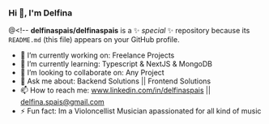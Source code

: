 ### Hi 👋, I'm Delfina

@<!--
**delfinaspais/delfinaspais** is a ✨ _special_ ✨ repository because its `README.md` (this file) appears on your GitHub profile.

- 🔭 I’m currently working on: Freelance Projects
- 🌱 I’m currently learning: Typescript & NextJS & MongoDB
- 👯 I’m looking to collaborate on: Any Project
- 💬 Ask me about: Backend Solutions || Frontend Solutions
- 📫 How to reach me: www.linkedin.com/in/delfinaspais || delfina.spais@gmail.com
- ⚡ Fun fact: Im a Violoncellist Musician apassionated for all kind of music
